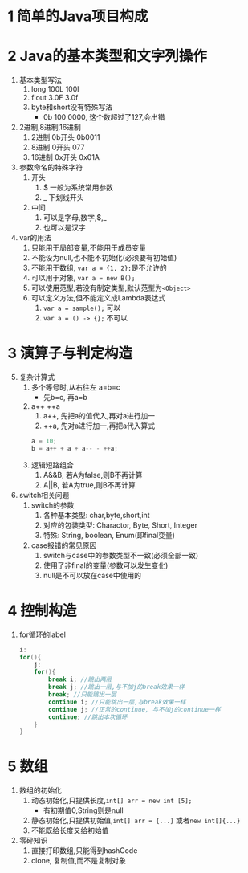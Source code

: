 # 1 简单的Java项目构成
# 2 Java的基本类型和文字列操作
1. 基本类型写法
    1. long 100L 100l
    2. flout 3.0F 3.0f
    3. byte和short没有特殊写法
        - 0b 100 0000, 这个数超过了127,会出错 
2. 2进制,8进制,16进制
    1. 2进制 0b开头 0b0011
    2. 8进制  0开头 077
    3. 16进制 0x开头 0x01A
3. 参数命名的特殊字符
    1. 开头
        1. $ 一般为系统常用参数
        2. _ 下划线开头
    2. 中间
        1. 可以是字母,数字,$,_
        2. 也可以是汉字
4. var的用法
    1. 只能用于局部变量,不能用于成员变量
    2. 不能设为null,也不能不初始化(必须要有初始值)
    3. 不能用于数组, `var a = {1, 2};`是不允许的
    4. 可以用于对象, `var a = new B();`
    5. 可以使用范型,若没有制定类型,默认范型为`<Object>`
    6. 可以定义方法,但不能定义成Lambda表达式
        1. `var a = sample();` 可以
        2. `var a = () -> {};` 不可以
# 3 演算子与判定构造
5. 复杂计算式
    1. 多个等号时,从右往左 a=b=c
        - 先b=c, 再a=b
    2. a++ ++a
        1. a++, 先把a的值代入,再对a进行加一
        2. ++a, 先对a进行加一,再把a代入算式
        ```java
        a = 10;
        b = a++ + a + a-- - ++a;
        ```
    3. 逻辑短路组合
        1. A&&B, 若A为false,则B不再计算
        2. A||B, 若A为true,则B不再计算
6. switch相关问题
    1. switch的参数
        1. 各种基本类型: char,byte,short,int
        2. 对应的包装类型: Charactor, Byte, Short, Integer
        3. 特殊: String, boolean, Enum(即final变量)
    2. case报错的常见原因
        1. switch与case中的参数类型不一致(必须全部一致)
        2. 使用了非final的变量(参数可以发生变化)
        3. null是不可以放在case中使用的
# 4 控制构造
1. for循环的label
    ```java
    i: 
    for(){
        j:
        for(){
            break i; //跳出两层
            break j; //跳出一层,与不加j的break效果一样
            break; //只能跳出一层
            continue i; //只能跳出一层,与break效果一样
            continue j; //正常的continue, 与不加j的continue一样
            continue; //跳出本次循环
        }
    }
    ```
# 5 数组
1. 数组的初始化
    1. 动态初始化,只提供长度,`int[] arr = new int [5];`
        - 有初期值0,String则是null
    2. 静态初始化,只提供初始值,`int[] arr = {...}` 或者`new int[]{...}`
    3. 不能既给长度又给初始值
2. 零碎知识
    1. 直接打印数组,只能得到hashCode
    2. clone, 复制值,而不是复制对象